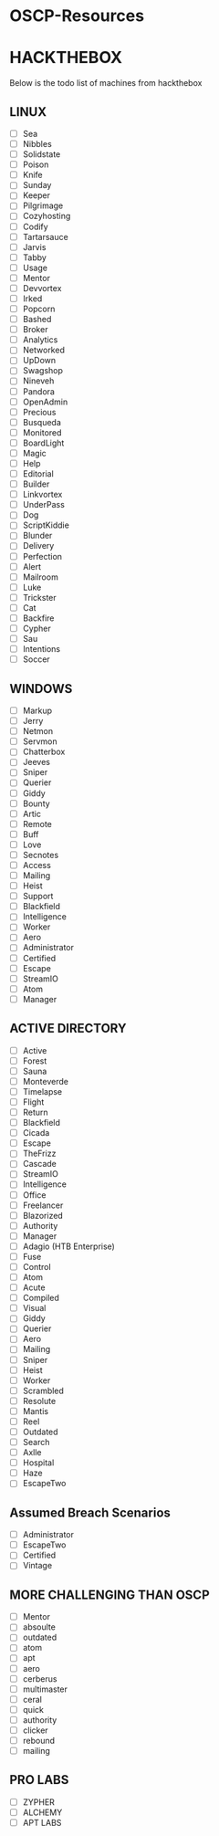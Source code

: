 # OSCP-Resources
# HACKTHEBOX
Below is the todo list of machines from hackthebox
## LINUX

- [ ]  Sea
- [ ]  Nibbles
- [ ]  Solidstate
- [ ]  Poison
- [ ]  Knife
- [ ]  Sunday
- [ ]  Keeper
- [ ]  Pilgrimage
- [ ]  Cozyhosting
- [ ]  Codify
- [ ]  Tartarsauce
- [ ]  Jarvis
- [ ]  Tabby
- [ ]  Usage
- [ ]  Mentor
- [ ]  Devvortex
- [ ]  Irked
- [ ]  Popcorn
- [ ]  Bashed
- [ ]  Broker
- [ ]  Analytics
- [ ]  Networked
- [ ]  UpDown
- [ ]  Swagshop
- [ ]  Nineveh
- [ ]  Pandora
- [ ]  OpenAdmin
- [ ]  Precious
- [ ]  Busqueda
- [ ]  Monitored
- [ ]  BoardLight
- [ ]  Magic
- [ ]  Help
- [ ]  Editorial
- [ ]  Builder
- [ ]  Linkvortex
- [ ]  UnderPass
- [ ]  Dog
- [ ]  ScriptKiddie
- [ ]  Blunder
- [ ]  Delivery
- [ ]  Perfection
- [ ]  Alert
- [ ]  Mailroom
- [ ]  Luke
- [ ]  Trickster
- [ ]  Cat
- [ ]  Backfire
- [ ]  Cypher
- [ ]  Sau
- [ ]  Intentions
- [ ]  Soccer

## WINDOWS

- [ ]  Markup
- [ ]  Jerry
- [ ]  Netmon
- [ ]  Servmon
- [ ]  Chatterbox
- [ ]  Jeeves
- [ ]  Sniper
- [ ]  Querier
- [ ]  Giddy
- [ ]  Bounty
- [ ]  Artic
- [ ]  Remote
- [ ]  Buff
- [ ]  Love
- [ ]  Secnotes
- [ ]  Access
- [ ]  Mailing
- [ ]  Heist
- [ ]  Support
- [ ]  Blackfield
- [ ]  Intelligence
- [ ]  Worker
- [ ]  Aero
- [ ]  Administrator
- [ ]  Certified
- [ ]  Escape
- [ ]  StreamIO
- [ ]  Atom
- [ ]  Manager

## ACTIVE DIRECTORY

- [ ]  Active
- [ ]  Forest
- [ ]  Sauna
- [ ]  Monteverde
- [ ]  Timelapse
- [ ]  Flight
- [ ]  Return
- [ ]  Blackfield
- [ ]  Cicada
- [ ]  Escape
- [ ]  TheFrizz
- [ ]  Cascade
- [ ]  StreamIO
- [ ]  Intelligence
- [ ]  Office
- [ ]  Freelancer
- [ ]  Blazorized
- [ ]  Authority
- [ ]  Manager
- [ ]  Adagio (HTB Enterprise)
- [ ]  Fuse
- [ ]  Control
- [ ]  Atom
- [ ]  Acute
- [ ]  Compiled
- [ ]  Visual
- [ ]  Giddy
- [ ]  Querier
- [ ]  Aero
- [ ]  Mailing
- [ ]  Sniper
- [ ]  Heist
- [ ]  Worker
- [ ]  Scrambled
- [ ]  Resolute
- [ ]  Mantis
- [ ]  Reel
- [ ]  Outdated
- [ ]  Search
- [ ]  Axlle
- [ ]  Hospital
- [ ]  Haze
- [ ]  EscapeTwo

## Assumed Breach Scenarios

- [ ]  Administrator
- [ ]  EscapeTwo
- [ ]  Certified
- [ ]  Vintage

## MORE CHALLENGING THAN OSCP

- [ ]  Mentor
- [ ]  absoulte
- [ ]  outdated
- [ ]  atom
- [ ]  apt
- [ ]  aero
- [ ]  cerberus
- [ ]  multimaster
- [ ]  ceral
- [ ]  quick
- [ ]  authority
- [ ]  clicker
- [ ]  rebound
- [ ]  mailing

## PRO LABS

- [ ]  ZYPHER
- [ ]  ALCHEMY
- [ ]  APT LABS
